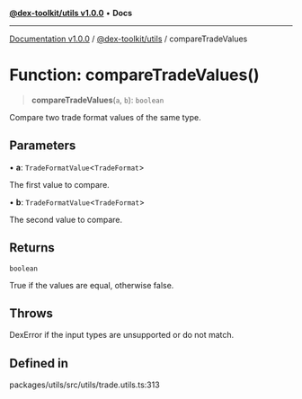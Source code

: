 [**@dex-toolkit/utils v1.0.0**](../README.md) • **Docs**

***

[Documentation v1.0.0](../../../packages.md) / [@dex-toolkit/utils](../README.md) / compareTradeValues

# Function: compareTradeValues()

> **compareTradeValues**(`a`, `b`): `boolean`

Compare two trade format values of the same type.

## Parameters

• **a**: `TradeFormatValue`\<`TradeFormat`\>

The first value to compare.

• **b**: `TradeFormatValue`\<`TradeFormat`\>

The second value to compare.

## Returns

`boolean`

True if the values are equal, otherwise false.

## Throws

DexError if the input types are unsupported or do not match.

## Defined in

packages/utils/src/utils/trade.utils.ts:313
